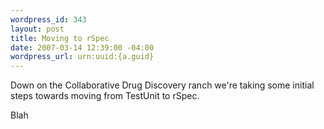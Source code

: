 ```yaml
--- 
wordpress_id: 343
layout: post
title: Moving to rSpec
date: 2007-03-14 12:39:00 -04:00
wordpress_url: urn:uuid:{a.guid}
---
```

<p>Down on the Collaborative Drug Discovery ranch we're taking some initial steps towards moving from TestUnit to rSpec.</p>

<p>Blah</p>
